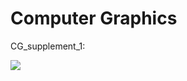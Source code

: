 # Computer Graphics

CG_supplement_1:

![](C:\Users\Wht\AppData\Roaming\Typora\typora-user-images\image-20221210230758683.png)
